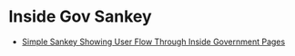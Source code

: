 # Inside Gov Sankey

* [Simple Sankey Showing User Flow Through Inside Government Pages ](http://DPCollins.github.io/IGSankey/Sankey-formatted-csv.html)

